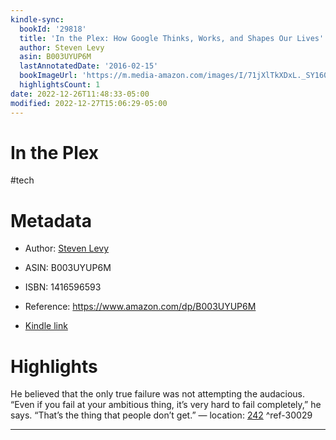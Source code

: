 ```yaml
---
kindle-sync:
  bookId: '29818'
  title: 'In the Plex: How Google Thinks, Works, and Shapes Our Lives'
  author: Steven Levy
  asin: B003UYUP6M
  lastAnnotatedDate: '2016-02-15'
  bookImageUrl: 'https://m.media-amazon.com/images/I/71jXlTkXDxL._SY160.jpg'
  highlightsCount: 1
date: 2022-12-26T11:48:33-05:00
modified: 2022-12-27T15:06:29-05:00
---
```

# In the Plex

#tech 

# Metadata

* Author: [Steven Levy](https://www.amazon.com/Steven-Levy/e/B000AR9LUS/ref=dp_byline_cont_ebooks_1)

* ASIN: B003UYUP6M

* ISBN: 1416596593

* Reference: <https://www.amazon.com/dp/B003UYUP6M>

* [Kindle link](kindle://book?action=open&asin=B003UYUP6M)

# Highlights

He believed that the only true failure was not attempting the audacious. “Even if you fail at your ambitious thing, it’s very hard to fail completely,” he says. “That’s the thing that people don’t get.” — location: [242](kindle://book?action=open&asin=B003UYUP6M&location=242) ^ref-30029

---
